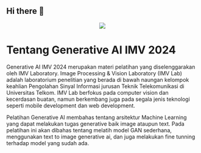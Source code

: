 ## Hi there 👋

<p align="center">
    <img src="pic\GitHub Banner GAI.png](https://github.com/Pelatihan-Generative-AI-IMV-2024/.github/blob/main/profile/pic/GitHub%20Banner%20GAI.png">
</p>

# Tentang Generative AI IMV 2024

Generative AI IMV 2024 merupakan materi pelatihan yang diselenggarakan oleh IMV Laboratory. Image Processing & Vision Laboratory (IMV Lab) adalah laboratorium penelitian yang berada di bawah naungan kelompok keahlian Pengolahan Sinyal Informasi jurusan Teknik Telekomunikasi di Universitas Telkom. IMV Lab berfokus pada computer vision dan kecerdasan buatan, namun berkembang juga pada segala jenis teknologi seperti mobile development dan web development.

Pelatihan Generative AI membahas tentang arsitektur Machine Learning yang dapat melakukan tugas generative baik image ataupun text. Pada pelatihan ini akan dibahas tentang melatih model GAN sederhana, menggunakan text to image generative ai, dan juga melakukan fine tunning terhadap model yang sudah ada.
